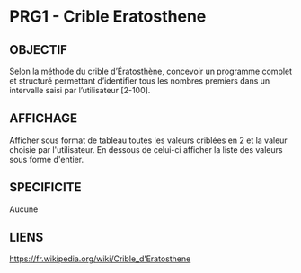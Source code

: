 # PRG1 - Crible Eratosthene

OBJECTIF  
-
Selon la méthode du crible d’Ératosthène, concevoir un programme complet et structuré permettant d’identifier tous les nombres premiers dans un intervalle saisi par l’utilisateur [2-100].

AFFICHAGE  
-
Afficher sous format de tableau toutes les valeurs criblées en 2 et la valeur choisie par l'utilisateur. En dessous de celui-ci afficher la liste des valeurs sous forme d'entier.

SPECIFICITE  
-
Aucune

LIENS  
-
https://fr.wikipedia.org/wiki/Crible_d’Eratosthene
